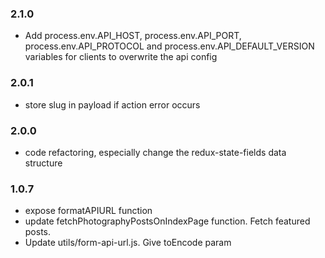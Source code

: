 ### 2.1.0
- Add process.env.API_HOST, process.env.API_PORT, process.env.API_PROTOCOL and process.env.API_DEFAULT_VERSION
variables for clients to overwrite the api config 

### 2.0.1
- store slug in payload if action error occurs 

### 2.0.0
- code refactoring, especially change the redux-state-fields data structure

### 1.0.7
- expose formatAPIURL function 
- update fetchPhotographyPostsOnIndexPage function. Fetch featured posts. 
- Update utils/form-api-url.js. Give toEncode param
